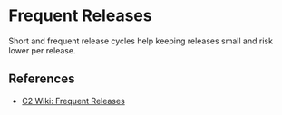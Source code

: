 # Frequent Releases

Short and frequent release cycles help keeping releases small and risk lower per release.

## References

* [C2 Wiki: Frequent Releases](https://c2.com/cgi/wiki?FrequentReleases)
